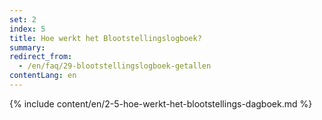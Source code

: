 ```yaml
---
set: 2
index: 5
title: Hoe werkt het Blootstellingslogboek?
summary: 
redirect_from: 
  - /en/faq/29-blootstellingslogboek-getallen
contentLang: en
---
```

{% include content/en/2-5-hoe-werkt-het-blootstellings-dagboek.md %}
